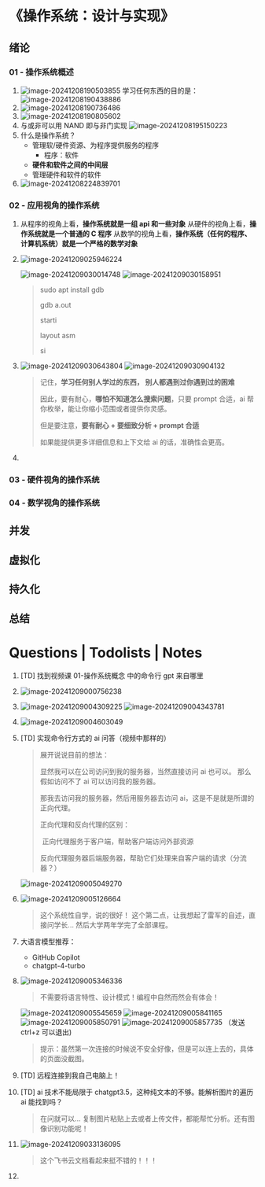 # 《操作系统：设计与实现》

## 绪论

### 01 - 操作系统概述

1. ![image-20241208190503855](./Typora_notes/assets/image-20241208190503855.png)
   学习任何东西的目的是：
   ![image-20241208190438886](./Typora_notes/assets/image-20241208190438886.png)
2. ![image-20241208190736486](./Typora_notes/assets/image-20241208190736486.png)
3. ![image-20241208190805602](./Typora_notes/assets/image-20241208190805602.png)
4. 与或非可以用 NAND 即与非门实现
   ![image-20241208195150223](./Typora_notes/assets/image-20241208195150223.png)
5. 什么是操作系统？
   - 管理软/硬件资源、为程序提供服务的程序
     - 程序：软件
   - **硬件和软件之间的中间层**
   - 管理硬件和软件的软件
6. ![image-20241208224839701](./Typora_notes/assets/image-20241208224839701.png)







### 02 - 应用视角的操作系统

1. 从程序的视角上看，**操作系统就是一组 api 和一些对象**
   从硬件的视角上看，**操作系统就是一个普通的 C 程序**
   从数学的视角上看，**操作系统（任何的程序、计算机系统）就是一个严格的数学对象**
2. ![image-20241209025946224](./Typora_notes/assets/image-20241209025946224.png)

   ![image-20241209030014748](./Typora_notes/assets/image-20241209030014748.png)
   ![image-20241209030158951](./Typora_notes/assets/image-20241209030158951.png)

   > sudo apt install gdb
   >
   > gdb a.out
   >
   > starti
   >
   > layout asm
   >
   > si
3. ![image-20241209030643804](./Typora_notes/assets/image-20241209030643804.png)
   ![image-20241209030904132](./Typora_notes/assets/image-20241209030904132.png)

   > 记住，**学习任何别人学过的东西， 别人都遇到过你遇到过的困难**
   >
   > 因此，要有耐心，**哪怕不知道怎么搜索问题**，只要 prompt 合适，ai 帮你枚举，能让你缩小范围或者提供你灵感。
   >
   > 但是要注意，**要有耐心 + 要细致分析 + prompt 合适**
   >
   > 如果能提供更多详细信息和上下文给 ai 的话，准确性会更高。
4. 







### 03 - 硬件视角的操作系统





### 04 - 数学视角的操作系统





## 并发



## 虚拟化



## 持久化



## 总结







# Questions | Todolists | Notes

1. [TD] 找到视频课 01-操作系统概念 中的命令行 gpt 来自哪里

2. ![image-20241209000756238](./Typora_notes/assets/image-20241209000756238.png)

3. ![image-20241209004309225](./Typora_notes/assets/image-20241209004309225.png)
   ![image-20241209004343781](./Typora_notes/assets/image-20241209004343781.png)

4. ![image-20241209004603049](./Typora_notes/assets/image-20241209004603049.png)

5. [TD] 实现命令行方式的 ai 问答（视频中那样的）

   > 展开说说目前的想法：
   >
   > 显然我可以在公司访问到我的服务器，当然直接访问 ai 也可以。
   > 那么假如访问不了 ai 可以访问我的服务器。
   >
   > 那我去访问我的服务器，然后用服务器去访问 ai，这是不是就是所谓的正向代理。
   >
   > 正向代理和反向代理的区别：
   >
   > ​	正向代理服务于客户端，帮助客户端访问外部资源
   >
   > ​	反向代理服务器后端服务器，帮助它们处理来自客户端的请求（分流器？）

   ![image-20241209005049270](./Typora_notes/assets/image-20241209005049270.png)

6. ![image-20241209005126664](./Typora_notes/assets/image-20241209005126664.png)

   > 这个系统性自学，说的很好！
   > 这个第二点，让我想起了雷军的自述，直接问学长... 然后大学两年学完了全部课程。

7. 大语言模型推荐：

   - GitHub Copilot
   - chatgpt-4-turbo

8. ![image-20241209005346336](./Typora_notes/assets/image-20241209005346336.png)

   > 不需要将语言特性、设计模式！编程中自然而然会有体会！


   ![image-20241209005545659](./Typora_notes/assets/image-20241209005545659.png)
   ![image-20241209005841165](./Typora_notes/assets/image-20241209005841165.png)
   ![image-20241209005850791](./Typora_notes/assets/image-20241209005850791.png)
   ![image-20241209005857735](./Typora_notes/assets/image-20241209005857735.png)
   （发送 ctrl+z 可以退出)

   > 提示：虽然第一次连接的时候说不安全好像，但是可以连上去的，具体的页面没截图。

9. [TD] 远程连接到我自己电脑上！

10. [TD] ai 技术不能局限于 chatgpt3.5，这种纯文本的不够。能解析图片的遍历 ai 能找到吗？

    > 在问就可以... 复制图片粘贴上去或者上传文件，都能帮忙分析。还有图像识别功能呢！

11. ![image-20241209033136095](./Typora_notes/assets/image-20241209033136095.png)

    > 这个飞书云文档看起来挺不错的！！！

12. 
